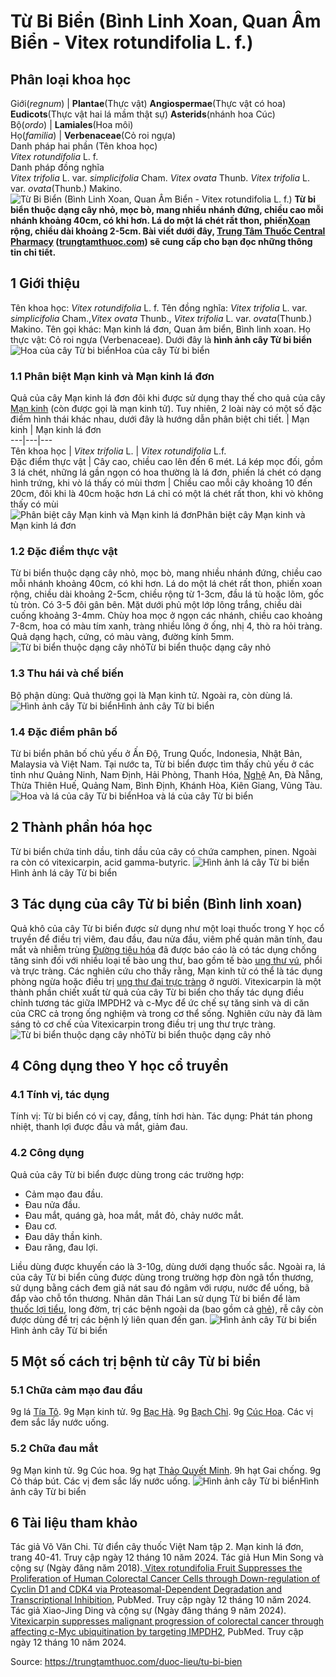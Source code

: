 # Từ Bi Biển (Bình Linh Xoan, Quan Âm Biển - Vitex rotundifolia L. f.)

Phân loại khoa học  
---  
Giới(_regnum_) |  **Plantae**(Thực vật) **Angiospermae**(Thực vật có hoa) **Eudicots**(Thực vật hai lá mầm thật sự) **Asterids**(nhánh hoa Cúc)  
Bộ(_ordo_) | **Lamiales**(Hoa môi)  
Họ(_familia_) | **Verbenaceae**(Cỏ roi ngựa)  
Danh pháp hai phần (Tên khoa học)  
_Vitex rotundifolia_ L. f.  
Danh pháp đồng nghĩa  
_Vitex trifolia_ L. var. _simplicifolia_ Cham. _Vitex ovata_ Thunb. _Vitex trifolia_ L. var. _ovata_(Thunb.) Makino.  
![Từ Bi Biển \(Bình Linh Xoan, Quan Âm Biển - Vitex rotundifolia L. f.\)](https://trungtamthuoc.com/images/others/tu-bi-bien-2671.jpg)
**Từ bi biển thuộc dạng cây nhỏ, mọc bò, mang nhiều nhánh đứng, chiều cao mỗi nhánh khoảng 40cm, có khi hơn. Lá do một lá chét rất thon, phiến[Xoan](https://trungtamthuoc.com/duoc-lieu/cay-xoan "Xoan") rộng, chiều dài khoảng 2-5cm. Bài viết dưới đây, [Trung Tâm Thuốc Central Pharmacy](https://trungtamthuoc.com/ "Trung Tâm Thuốc Central Pharmacy") ([trungtamthuoc.com](https://trungtamthuoc.com/ "trungtamthuoc.com")) sẽ cung cấp cho bạn đọc những thông tin chi tiết.**
##  1 Giới thiệu
Tên khoa học: _Vitex rotundifolia_ L. f.
Tên đồng nghĩa: _Vitex trifolia_ L. var. _simplicifolia_ Cham.,_Vitex ovata_ Thunb., _Vitex trifolia_ L. var. _ovata_(Thunb.) Makino.
Tên gọi khác: Mạn kinh lá đơn, Quan âm biển, Bình linh xoan.
Họ thực vật: Cỏ roi ngựa (Verbenaceae).
Dưới đây là **hình ảnh cây Từ bi biển**
![Hoa của cây Từ bi biển](https://trungtamthuoc.com/images/item/tu-bi-bien-0.jpg)Hoa của cây Từ bi biển
### 1.1 Phân biệt Mạn kinh và Mạn kinh lá đơn
Quả của cây Mạn kinh lá đơn đôi khi được sử dụng thay thế cho quả của cây [Mạn kinh](https://trungtamthuoc.com/duoc-lieu/man-kinh-tu) (còn được gọi là mạn kinh tử). Tuy nhiên, 2 loài này có một số đặc điểm hình thái khác nhau, dưới đây là hướng dẫn phân biệt chi tiết.
| Mạn kinh | Mạn kinh lá đơn  
---|---|---  
Tên khoa học | _Vitex trifolia_ L. | _Vitex rotundifolia_ L.f.  
Đặc điểm thực vật |  Cây cao, chiều cao lên đến 6 mét. Lá kép mọc đối, gồm 3 lá chét, những lá gần ngọn có hoa thường là lá đơn, phiến lá chét có dạng hình trứng, khi vò lá thấy có mùi thơm |  Chiều cao mỗi cây khoảng 10 đến 20cm, đôi khi là 40cm hoặc hơn Lá chỉ có một lá chét rất thon, khi vò không thấy có mùi  
![Phân biệt cây Mạn kinh và Mạn kinh lá đơn](https://trungtamthuoc.com/images/item/tu-bi-bien-8.jpg)Phân biệt cây Mạn kinh và Mạn kinh lá đơn
### 1.2 Đặc điểm thực vật
Từ bi biển thuộc dạng cây nhỏ, mọc bò, mang nhiều nhánh đứng, chiều cao mỗi nhánh khoảng 40cm, có khi hơn.
Lá do một lá chét rất thon, phiến xoan rộng, chiều dài khoảng 2-5cm, chiều rộng từ 1-3cm, đầu lá tù hoặc lõm, gốc tù tròn. Có 3-5 đôi gân bên. Mặt dưới phủ một lớp lông trắng, chiều dài cuống khoảng 3-4mm.
Chùy hoa mọc ở ngọn các nhánh, chiều cao khoảng 7-8cm, hoa có màu tím xanh, tràng nhiều lông ở ống, nhị 4, thò ra hỏi tràng.
Quả dạng hạch, cứng, có màu vàng, đường kính 5mm.
![Từ bi biển thuộc dạng cây nhỏ](https://trungtamthuoc.com/images/item/tu-bi-bien-1.jpg)Từ bi biển thuộc dạng cây nhỏ
### 1.3 Thu hái và chế biến
Bộ phận dùng: Quả thường gọi là Mạn kinh tử. Ngoài ra, còn dùng lá.
![Hình ảnh cây Từ bi biển](https://trungtamthuoc.com/images/item/tu-bi-bien-2.jpg)Hình ảnh cây Từ bi biển
### 1.4 Đặc điểm phân bố
Từ bi biển phân bố chủ yếu ở Ấn Độ, Trung Quốc, Indonesia, Nhật Bản, Malaysia và Việt Nam. Tại nước ta, Từ bi biển được tìm thấy chủ yếu ở các tỉnh như Quảng Ninh, Nam Định, Hải Phòng, Thanh Hóa, [Nghệ](https://trungtamthuoc.com/hoat-chat/nghe "Nghệ") An, Đà Nẵng, Thừa Thiên Huế, Quảng Nam, Bình Định, Khánh Hòa, Kiên Giang, Vũng Tàu.
![Hoa và lá của cây Từ bi biển](https://trungtamthuoc.com/images/item/tu-bi-bien-3.jpg)Hoa và lá của cây Từ bi biển
##  2 Thành phần hóa học
Từ bi biển chứa tinh dầu, tinh dầu của cây có chứa camphen, pinen. Ngoài ra còn có vitexicarpin, acid gamma-butyric.
![Hình ảnh lá cây Từ bi biển](https://trungtamthuoc.com/images/item/tu-bi-bien-4.jpg)Hình ảnh lá cây Từ bi biển
##  3 Tác dụng của cây Từ bi biển (Bình linh xoan)
Quả khô của cây Từ bi biển được sử dụng như một loại thuốc trong Y học cổ truyền để điều trị viêm, đau đầu, đau nửa đầu, viêm phế quản mãn tính, đau mắt và nhiễm trùng [Đường tiêu hóa](https://trungtamthuoc.com/thuoc-tieu-hoa "Đường tiêu hóa") đã được báo cáo là có tác dụng chống tăng sinh đối với nhiều loại tế bào ung thư, bao gồm tế bào [ung thư vú](https://trungtamthuoc.com/bai-viet/ung-thu-vu "ung thư vú"), phổi và trực tràng.
Các nghiên cứu cho thấy rằng, Mạn kinh tử có thể là tác dụng phòng ngừa hoặc điều trị [ung thư đại trực tràng](https://trungtamthuoc.com/bai-viet/ungthu-dai-truc-trang "ung thư đại trực tràng") ở người.
Vitexicarpin là một thành phần chiết xuất từ quả của cây Từ bi biển cho thấy tác dụng điều chỉnh tương tác giữa IMPDH2 và c-Myc để ức chế sự tăng sinh và di căn của CRC cả trong ống nghiệm và trong cơ thể sống. Nghiên cứu này đã làm sáng tỏ cơ chế của Vitexicarpin trong điều trị ung thư trực tràng.
![Từ bi biển thuộc dạng cây nhỏ](https://trungtamthuoc.com/images/item/tu-bi-bien-5.jpg)Từ bi biển thuộc dạng cây nhỏ
##  4 Công dụng theo Y học cổ truyền
### 4.1 Tính vị, tác dụng
Tính vị: Từ bi biển có vị cay, đắng, tính hơi hàn.
Tác dụng: Phát tán phong nhiệt, thanh lợi được đầu và mắt, giảm đau.
### 4.2 Công dụng
Quả của cây Từ bi biển được dùng trong các trường hợp:
  * Cảm mạo đau đầu.
  * Đau nửa đầu.
  * Đau mắt, quáng gà, hoa mắt, mắt đỏ, chảy nước mắt.
  * Đau cơ.
  * Đau dây thần kinh.
  * Đau răng, đau lợi.


Liều dùng được khuyến cáo là 3-10g, dùng dưới dạng thuốc sắc.
Ngoài ra, lá của cây Từ bi biển cũng được dùng trong trường hợp đòn ngã tổn thương, sử dụng bằng cách đem giã nát sau đó ngâm với rượu, nước để uống, bã đắp vào chỗ tổn thương.
Nhân dân Thái Lan sử dụng Từ bi biển để làm [thuốc lợi tiểu](https://trungtamthuoc.com/bai-viet/duoc-ly-thuoc-loi-tieu-dai-cuong-va-cac-thuoc-cu-the "thuốc lợi tiểu"), long đờm, trị các bệnh ngoài da (bao gồm cả [ghẻ](https://trungtamthuoc.com/bai-viet/benh-ghe "ghẻ")), rễ cây còn được dùng để trị các bệnh lý liên quan đến gan.
![Hình ảnh cây Từ bi biển](https://trungtamthuoc.com/images/item/tu-bi-bien-6.jpg)Hình ảnh cây Từ bi biển
##  5 Một số cách trị bệnh từ cây Từ bi biển
### 5.1 Chữa cảm mạo đau đầu
9g lá [Tía Tô](https://trungtamthuoc.com/hoat-chat/tia-to "Tía Tô").
9g Mạn kinh tử.
9g [Bạc Hà](https://trungtamthuoc.com/duoc-lieu/bac-ha "Bạc Hà").
9g [Bạch Chỉ](https://trungtamthuoc.com/duoc-lieu/bach-chi-42 "Bạch Chỉ").
9g [Cúc Hoa](https://trungtamthuoc.com/hoat-chat/cuc-hoa "Cúc Hoa").
Các vị đem sắc lấy nước uống.
### 5.2 Chữa đau mắt
9g Mạn kinh tử.
9g Cúc hoa.
9g hạt [Thảo Quyết Minh](https://trungtamthuoc.com/hoat-chat/thao-quyet-minh "Thảo Quyết Minh").
9h hạt Gai chống.
9g Cỏ tháp bút.
Các vị đem sắc lấy nước uống.
![Hình ảnh cây Từ bi biển](https://trungtamthuoc.com/images/item/tu-bi-bien-7.jpg)Hình ảnh cây Từ bi biển
##  6 Tài liệu tham khảo
Tác giả Võ Văn Chi. Từ điển cây thuốc Việt Nam tập 2. Mạn kinh lá đơn, trang 40-41. Truy cập ngày 12 tháng 10 năm 2024.
Tác giả Hun Min Song và cộng sự (Ngày đăng năm 2018).[ Vitex rotundifolia Fruit Suppresses the Proliferation of Human Colorectal Cancer Cells through Down-regulation of Cyclin D1 and CDK4 via Proteasomal-Dependent Degradation and Transcriptional Inhibition](https://pubmed.ncbi.nlm.nih.gov/29298515/), PubMed. Truy cập ngày 12 tháng 10 năm 2024.
Tác giả Xiao-Jing Ding và cộng sự (Ngày đăng tháng 9 năm 2024). [Vitexicarpin suppresses malignant progression of colorectal cancer through affecting c-Myc ubiquitination by targeting IMPDH2](https://pubmed.ncbi.nlm.nih.gov/39008915/), PubMed. Truy cập ngày 12 tháng 10 năm 2024.


Source: https://trungtamthuoc.com/duoc-lieu/tu-bi-bien